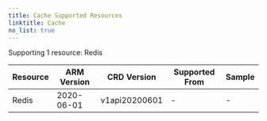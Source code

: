 ```yaml
---
title: Cache Supported Resources
linktitle: Cache
no_list: true
---
```

Supporting 1 resource: Redis

| Resource | ARM Version | CRD Version   | Supported From | Sample |
|----------|-------------|---------------|----------------|--------|
| Redis    | 2020-06-01  | v1api20200601 | -              | -      |

